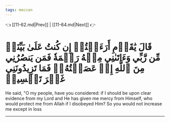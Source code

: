 ```yaml
---
tags: meccan
---
```


👈 [[11-62.md|Prev]] | [[11-64.md|Next]] 👉

# قَالَ يَٰقَوۡمِ أَرَءَيۡتُمۡ إِن كُنتُ عَلَىٰ بَيِّنَةٖ مِّن رَّبِّي وَءَاتَىٰنِي مِنۡهُ رَحۡمَةٗ فَمَن يَنصُرُنِي مِنَ ٱللَّهِ إِنۡ عَصَيۡتُهُۥۖ فَمَا تَزِيدُونَنِي غَيۡرَ تَخۡسِيرٖ

He said, "O my people, have you considered: if I should be upon clear evidence from my Lord and He has given me mercy from Himself, who would protect me from Allah if I disobeyed Him? So you would not increase me except in loss

---

